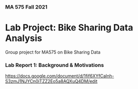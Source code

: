 ### MA 575 Fall 2021
# Lab Project: Bike Sharing Data Analysis

Group project for MA575 on Bike Sharing Data

### Lab Report 1: Background & Motivations

https://docs.google.com/document/d/1fif6XYfCalnh-S3zmJ1NJYCn0iTZZ2Eo5a8AQXuQ4DM/edit
